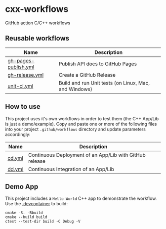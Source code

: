 # cxx-workflows
GitHub action C/C++ workflows

## Reusable workflows

| Name                 | Description                      |
|----------------------|----------------------------------|
| [gh-pages-publish.yml](https://github.com/JeffersonLab/cxx-workflows/blob/main/.github/workflows/gh-pages-publish.yml) | Publish API docs to GitHub Pages |
| [gh-release.yml](https://github.com/JeffersonLab/cxx-workflows/blob/main/.github/workflows/gh-release.yml) | Create a GitHub Release |
| [unit-ci.yml](https://github.com/JeffersonLab/cxx-workflows/blob/main/.github/workflows/unit-ci.yml) | Build and run Unit tests (on Linux, Mac, and Windows) |

## How to use
This project uses it's own workflows in order to test them (the C++ App/Lib is just a demo/example).  Copy and paste one or more of the following files into your project `.github/workflows` directory and update parameters accordingly:

| Name                 | Description                      |
|----------------------|----------------------------------|
| [cd.yml](https://github.com/JeffersonLab/cxx-workflows/blob/main/.github/workflows/cd.yml) | Continuous Deployment of an App/Lib with GitHub release |
| [dd.yml](https://github.com/JeffersonLab/cxx-workflows/blob/main/.github/workflows/ci.yml) | Continuous Integration of an App/Lib |

## Demo App
This project includes a `Hello World` C++ app to demonstrate the workflow.  Use the [.devcontainer](https://github.com/JeffersonLab/cxx-workflows/tree/main/.devcontainer) to build:

```
cmake -S. -Bbuild
cmake --build build
ctest --test-dir build -C Debug -V
```
